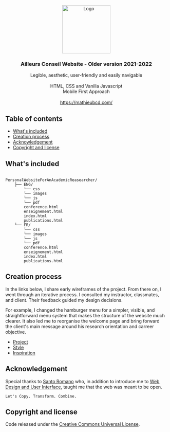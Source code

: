 <p align="center">
  <a href="https://mathieubcd.com/" target="_blank">
    <img src="https://www.mathieubcd.com/images/icone_publications.jpg" alt="Logo" width=150 height=150>
  </a>

  <h3 align="center">Ailleurs Conseil Website - Older version 2021-2022</h3>

  <p align="center">
    Legible, aesthetic, user-friendly and easily navigable<br><br>HTML, CSS and Vanilla Javascript<br>Mobile First Approach<br>
    <br>
    <a href="https://mathieubcd.com/" target="_blank">https://mathieubcd.com/</a>
  </p>
</p>



## Table of contents

- [What's included](#whats-included)
- [Creation process](#creation-process)
- [Acknowledgement](#acknowledgement)
- [Copyright and license](#copyright-and-license)



## What's included
```text

PersonalWebsiteForAnAcademicReasearcher/
    ├── ENG/
        └── css
        └── images
        └── js
        └── pdf
        conference.html
        enseignement.html
        index.html
        publications.html
    └── FR/
        └── css
        └── images
        └── js
        └── pdf
        conference.html
        enseignement.html
        index.html
        publications.html
```



## Creation process

In the links below, I share early wireframes of the project. From there on, I went through an iterative process. I consulted my instructor, classmates, and client. Their feedback guided my design decisions. 

For example, I changed the hamburger menu for a simpler, visible, and straightforward menu system that makes the structure of the website much clearer. It also led me to reorganise the welcome page and bring forward the client's main message around his research orientation and carreer objective.

- <a href="https://mathieubcd.com/midterm.mathieubcd.com/index.html" target="_blank">
    Project</a>
- <a href="https://mathieubcd.com/midterm.mathieubcd.com/style.html" target="_blank">
    Style</a>
- <a href="https://mathieubcd.com/midterm.mathieubcd.com/inspiration.html" target="_blank">
    Inspiration</a>



## Acknowledgement

Special thanks to <a href="http://santoromano.com/" target="_blank">
    Santo Romano</a> who, in addition to introduce me to <a href="https://www.concordia.ca/finearts/design/programs/web-design-and-user-interface.html" target="_blank">
    Web Design and User Interface</a>, taught me that the web was meant to be open. 
    
    Let's Copy. Transform. Combine.



## Copyright and license

Code released under the <a href="https://creativecommons.org/publicdomain/zero/1.0/" target="_blank">Creative Commons Universal License</a>.
